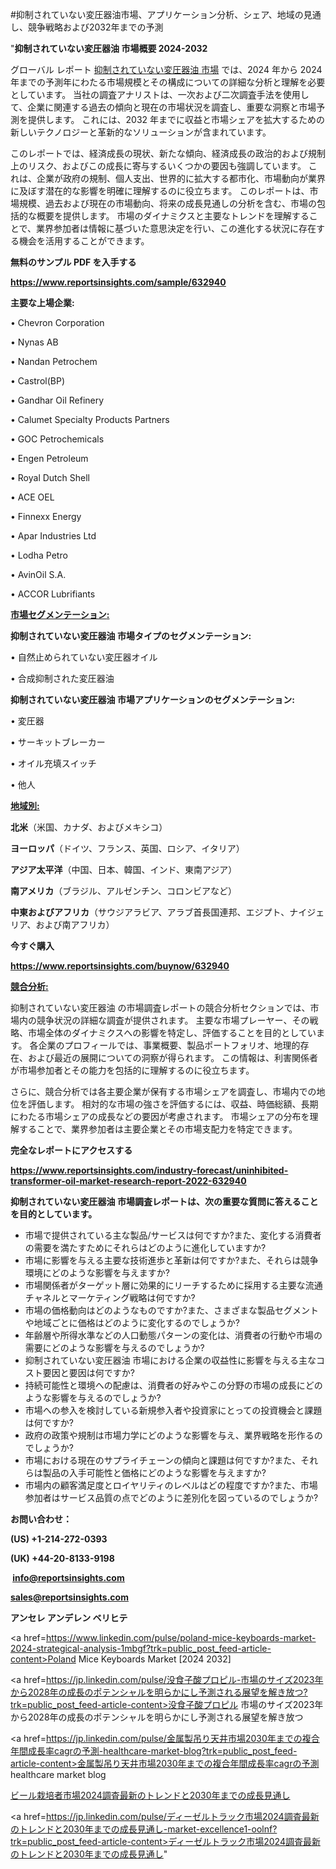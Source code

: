 #抑制されていない変圧器油市場、アプリケーション分析、シェア、地域の見通し、競争戦略および2032年までの予測

"<strong>抑制されていない変圧器油 市場概要 2024-2032</strong>

グローバル レポート <a href=https://www.reportsinsights.com/sample/632940>抑制されていない変圧器油 市場</a> では、2024 年から 2024 年までの予測年にわたる市場規模とその構成についての詳細な分析と理解を必要としています。 当社の調査アナリストは、一次および二次調査手法を使用して、企業に関連する過去の傾向と現在の市場状況を調査し、重要な洞察と市場予測を提供します。 これには、2032 年までに収益と市場シェアを拡大​​するための新しいテクノロジーと革新的なソリューションが含まれています。

このレポートでは、経済成長の現状、新たな傾向、経済成長の政治的および規制上のリスク、およびこの成長に寄与するいくつかの要因も強調しています。 これは、企業が政府の規制、個人支出、世界的に拡大する都市化、市場動向が業界に及ぼす潜在的な影響を明確に理解するのに役立ちます。 このレポートは、市場規模、過去および現在の市場動向、将来の成長見通しの分析を含む、市場の包括的な概要を提供します。 市場のダイナミクスと主要なトレンドを理解することで、業界参加者は情報に基づいた意思決定を行い、この進化する状況に存在する機会を活用することができます。

<strong><b>無料のサンプル PDF を入手する</b></strong>

<a href=https://www.reportsinsights.com/sample/632940><strong><u>https://www.reportsinsights.com/sample/632940</u></strong></a>

<strong>主要な上場企業:</strong>

• Chevron Corporation

• Nynas AB

• Nandan Petrochem

• Castrol(BP)

• Gandhar Oil Refinery

• Calumet Specialty Products Partners

• GOC Petrochemicals

• Engen Petroleum

• Royal Dutch Shell

• ACE OEL

• Finnexx Energy

• Apar Industries Ltd

• Lodha Petro

• AvinOil S.A.

• ACCOR Lubrifiants

<strong><u>市場セグメンテーション</u></strong><strong><u>:</u></strong>

<strong>抑制されていない変圧器油 市場タイプのセグメンテーション:</strong>

• 自然止められていない変圧器オイル

• 合成抑制された変圧器油

<strong>抑制されていない変圧器油 市場アプリケーションのセグメンテーション:</strong>

• 変圧器

• サーキットブレーカー

• オイル充填スイッチ

• 他人

<strong><u>地域別</u></strong><strong><u>:</u></strong>

<strong>北米</strong>（米国、カナダ、およびメキシコ）

<strong>ヨーロッパ</strong>（ドイツ、フランス、英国、ロシア、イタリア）

<strong>アジア太平洋</strong>（中国、日本、韓国、インド、東南アジア）

<strong>南アメリカ</strong>（ブラジル、アルゼンチン、コロンビアなど）

<strong>中東およびアフリカ</strong>（サウジアラビア、アラブ首長国連邦、エジプト、ナイジェリア、および南アフリカ）

<strong>今すぐ購入</strong>

<a href=https://www.reportsinsights.com/buynow/632940><strong><u>https://www.reportsinsights.com/buynow/632940</u></strong></a>

<strong><u>競合分析:</u></strong>

抑制されていない変圧器油 の市場調査レポートの競合分析セクションでは、市場内の競争状況の詳細な調査が提供されます。 主要な市場プレーヤー、その戦略、市場全体のダイナミクスへの影響を特定し、評価することを目的としています。 各企業のプロフィールでは、事業概要、製品ポートフォリオ、地理的存在、および最近の展開についての洞察が得られます。 この情報は、利害関係者が市場参加者とその能力を包括的に理解するのに役立ちます。

さらに、競合分析では各主要企業が保有する市場シェアを調査し、市場内での地位を評価します。 相対的な市場の強さを評価するには、収益、時価総額、長期にわたる市場シェアの成長などの要因が考慮されます。 市場シェアの分布を理解することで、業界参加者は主要企業とその市場支配力を特定できます。

<strong>完全なレポートにアクセスする</strong>

<a href=https://www.reportsinsights.com/industry-forecast/uninhibited-transformer-oil-market-research-report-2022-632940><strong><u><b>https://www.reportsinsights.com/industry-forecast/uninhibited-transformer-oil-market-research-report-2022-632940</b></u></strong></a>

<strong><b>抑制されていない変圧器油 市場調査レポートは、次の重要な質問に答えることを目的としています。</b></strong>
<ul>
  <li>市場で提供されている主な製品/サービスは何ですか?また、変化する消費者の需要を満たすためにそれらはどのように進化していますか?</li>
  <li>市場に影響を与える主要な技術進歩と革新は何ですか?また、それらは競争環境にどのような影響を与えますか?</li>
  <li>市場関係者がターゲット層に効果的にリーチするために採用する主要な流通チャネルとマーケティング戦略は何ですか?</li>
  <li>市場の価格動向はどのようなものですか?また、さまざまな製品セグメントや地域ごとに価格はどのように変化するのでしょうか?</li>
  <li>年齢層や所得水準などの人口動態パターンの変化は、消費者の行動や市場の需要にどのような影響を与えるのでしょうか?</li>
  <li>抑制されていない変圧器油 市場における企業の収益性に影響を与える主なコスト要因と要因は何ですか?</li>
  <li>持続可能性と環境への配慮は、消費者の好みやこの分野の市場の成長にどのような影響を与えるのでしょうか?</li>
  <li>市場への参入を検討している新規参入者や投資家にとっての投資機会と課題は何ですか?</li>
  <li>政府の政策や規制は市場力学にどのような影響を与え、業界戦略を形作るのでしょうか?</li>
  <li>市場における現在のサプライチェーンの傾向と課題は何ですか?また、それらは製品の入手可能性と価格にどのような影響を与えますか?</li>
  <li>市場内の顧客満足度とロイヤリティのレベルはどの程度ですか?また、市場参加者はサービス品質の点でどのように差別化を図っているのでしょうか?</li>
</ul>
<strong>お問い合わせ：</strong>

<strong>(US) +1-214-272-0393</strong>

<strong>(UK) +44-20-8133-9198</strong>

<strong> </strong><a href=info@reportsinsights.com><strong><u>info@reportsinsights.com</u></strong></a>

<a href=sales@reportsinsights.com><strong><u>sales@reportsinsights.com</u></strong></a>

<strong>アンセレ アンデレン ベリヒテ</strong>

<a href=https://www.linkedin.com/pulse/poland-mice-keyboards-market-2024-strategical-analysis-1mbgf?trk=public_post_feed-article-content>Poland Mice Keyboards Market [2024 2032]</a>

<a href=https://jp.linkedin.com/pulse/没食子酸プロピル-市場のサイズ2023年から2028年の成長のポテンシャルを明らかにし予測される展望を解き放つ?trk=public_post_feed-article-content>没食子酸プロピル 市場のサイズ2023年から2028年の成長のポテンシャルを明らかにし予測される展望を解き放つ</a>

<a href=https://jp.linkedin.com/pulse/金属製吊り天井市場2030年までの複合年間成長率cagrの予測-healthcare-market-blog?trk=public_post_feed-article-content>金属製吊り天井市場2030年までの複合年間成長率cagrの予測 healthcare market blog</a>

<a href=https://www.linkedin.com/pulse/ビール栽培者市場2024調査最新のトレンドと2030年までの成長見通し-reportsinsights-pvt-ltd-5qlwf/>ビール栽培者市場2024調査最新のトレンドと2030年までの成長見通し</a>

<a href=https://jp.linkedin.com/pulse/ディーゼルトラック市場2024調査最新のトレンドと2030年までの成長見通し-market-excellence1-oolnf?trk=public_post_feed-article-content>ディーゼルトラック市場2024調査最新のトレンドと2030年までの成長見通し</a>"
